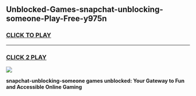
## Unblocked-Games-snapchat-unblocking-someone-Play-Free-y975n
<h3>
<a href="https://premium76.site?title=snapchat-unblocking-someone&ref=20M">CLICK TO PLAY</a></h3>
<hr>

<h3>
<a href="https://premium76.site?title=snapchat-unblocking-someone&ref=20M">CLICK 2 PLAY</a>
  
</h3>

<a href="https://premium76.site?title=snapchat-unblocking-someone&ref=19M"><img src="https://clearcache.store/games.png"></a>


**snapchat-unblocking-someone games unblocked: Your Gateway to Fun and Accessible Online Gaming**
